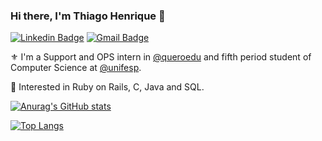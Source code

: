 ### Hi there, I'm Thiago Henrique 🤟

[![Linkedin Badge](https://img.shields.io/badge/LinkedIn-0077B5?style=for-the-badge&logo=linkedin&logoColor=white)](https://www.linkedin.com/in/thiagoleitesilva)
[![Gmail Badge](https://img.shields.io/badge/Gmail-D14836?style=for-the-badge&logo=gmail&logoColor=white)](mailto:thiago.leitesilva05@gmail.com)

⚜️ I'm a Support and OPS intern in [@queroedu](https://sobre.quero.com/) and fifth period student of Computer Science at [@unifesp](https://www.unifesp.br/).

🚀 Interested in Ruby on Rails, C, Java and SQL.

[![Anurag's GitHub stats](https://github-readme-stats.vercel.app/api?username=thiago-henrique-leite&hide=issues,contribs&count_private=true&show_icons=true&theme=radical)](https://github.com/thiago-henrique-leite/github-readme-stats)

[![Top Langs](https://github-readme-stats.vercel.app/api/top-langs/?username=thiago-henrique-leite&layout=compact&theme=radical)](https://github.com/thiago-henrique-leite/github-readme-stats)
